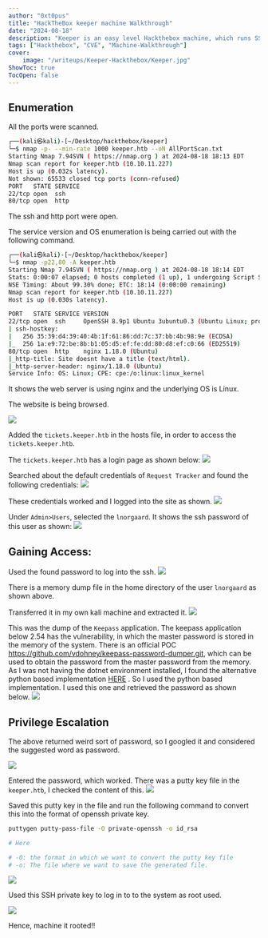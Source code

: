 ```yaml
---
author: "0xt0pus"
title: "HackTheBox keeper machine Walkthrough"
date: "2024-08-18"
description: "Keeper is an easy level Hackthebox machine, which runs SSH and Web services. The web server uses default service credentials and provides admin level access. The SSH password of a user is leaked on the web server which can be used to obtain the user level access of the machine. The home directory of the user is serving a memory dump. This dump teaches the CVE-2023-32784. This was a vulnerability in the Keepass, where the master password of password vault Keepass is stored in the memory. The exploit of this CVE is used to obtained master password of the vault. This vault has the root user putty key file, which was converted to the SSH private key format and was being used to obtain root level access. "
tags: ["Hackthebox", "CVE", "Machine-Walkthrough"]
cover:
    image: "/writeups/Keeper-Hackthebox/Keeper.jpg"
ShowToc: true
TocOpen: false
---
```


## Enumeration

All the ports were scanned. 

```bash
┌──(kali㉿kali)-[~/Desktop/hackthebox/keeper]
└─$ nmap -p- --min-rate 1000 keeper.htb --oN AllPortScan.txt
Starting Nmap 7.94SVN ( https://nmap.org ) at 2024-08-18 18:13 EDT
Nmap scan report for keeper.htb (10.10.11.227)
Host is up (0.032s latency).
Not shown: 65533 closed tcp ports (conn-refused)
PORT   STATE SERVICE
22/tcp open  ssh
80/tcp open  http

```

The ssh and http port were open. 

The service version and OS enumeration is being carried out with the following command.
```bash
┌──(kali㉿kali)-[~/Desktop/hackthebox/keeper]
└─$ nmap -p22,80 -A keeper.htb                              
Starting Nmap 7.94SVN ( https://nmap.org ) at 2024-08-18 18:14 EDT
Stats: 0:00:07 elapsed; 0 hosts completed (1 up), 1 undergoing Script Scan
NSE Timing: About 99.30% done; ETC: 18:14 (0:00:00 remaining)
Nmap scan report for keeper.htb (10.10.11.227)
Host is up (0.030s latency).

PORT   STATE SERVICE VERSION
22/tcp open  ssh     OpenSSH 8.9p1 Ubuntu 3ubuntu0.3 (Ubuntu Linux; protocol 2.0)
| ssh-hostkey: 
|   256 35:39:d4:39:40:4b:1f:61:86:dd:7c:37:bb:4b:98:9e (ECDSA)
|_  256 1a:e9:72:be:8b:b1:05:d5:ef:fe:dd:80:d8:ef:c0:66 (ED25519)
80/tcp open  http    nginx 1.18.0 (Ubuntu)
|_http-title: Site doesnt have a title (text/html).
|_http-server-header: nginx/1.18.0 (Ubuntu)
Service Info: OS: Linux; CPE: cpe:/o:linux:linux_kernel

```
It shows the web server is using nginx and the underlying OS is Linux. 

The website is being browsed. 

![](/writeups/Keeper-Hackthebox/1.png)

Added the `tickets.keeper.htb` in the hosts file, in order to access the `tickets.keeper.htb`.

The `tickets.keeper.htb` has a login page as shown below: 
![](/writeups/Keeper-Hackthebox/2.png)


Searched about the default credentials of `Request Tracker` and found the following credentials:
![](/writeups/Keeper-Hackthebox/3.png)

These credentials worked and I logged into the site as shown.
![](/writeups/Keeper-Hackthebox/4.png)

Under  `Admin>Users`, selected the `lnorgaard`. It shows the ssh password of this user as shown:
![](/writeups/Keeper-Hackthebox/5.png)

## Gaining Access:

Used the found password to log into the ssh. 
![](/writeups/Keeper-Hackthebox/6.png)


There is a memory dump file in the home directory of the user `lnorgaard` as shown above. 

Transferred it in my own kali machine and extracted it. 
![](/writeups/Keeper-Hackthebox/7.png)


This was the dump of the `Keepass` application. The keepass application below 2.54 has the vulnerability, in which the master password is stored in the memory of the system. There is an official POC https://github.com/vdohney/keepass-password-dumper.git, which can be used to obtain the password from the master password from the memory. As I was not having the dotnet environment installed, I found the alternative python based implementation [HERE](https://github.com/matro7sh/keepass-dump-masterkey) . So I used the python based implementation.  I used this one and retrieved the password as shown below. 
![](/writeups/Keeper-Hackthebox/8.png)

## Privilege Escalation

The above returned weird sort of password, so I googled it and considered the suggested word as password. 

![](/writeups/Keeper-Hackthebox/9.png)


Entered the password, which worked. There was a putty key file in the `keeper.htb`, I checked the content of this. 
![](/writeups/Keeper-Hackthebox/10.png)


Saved this putty key in the file and run the following command to convert this into the format of openssh private key. 
```bash
puttygen putty-pass-file -O private-openssh -o id_rsa

# Here 

# -O: the format in which we want to convert the putty key file
# -o: The file where we want to save the generated file. 

```

![](/writeups/Keeper-Hackthebox/11.png)

Used this SSH private key to log in to to the system as root used. 

![](/writeups/Keeper-Hackthebox/12.png)


Hence, machine it rooted!!
